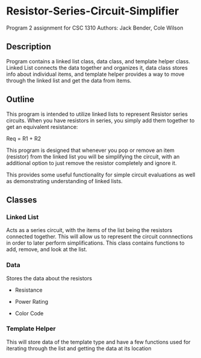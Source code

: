 # Resistor-Series-Circuit-Simplifier
Program 2 assignment for CSC 1310
Authors: Jack Bender, Cole Wilson 

## Description
Program contains a linked list class, data class, and template helper class. Linked List connects the data together and organizes it, data class stores info about individual items, 
and template helper provides a way to move through the linked list and get the data from items. 

## Outline
This program is intended to utilize linked lists to represent Resistor series circuits. When you have resistors in series, you simply add them together to get an equivalent resistance: 


  Req = R1 + R2


This program is designed that whenever you pop or remove an item (resistor) from the linked list you will be simplifying the circuit, 
with an additional option to just remove the resistor completely and ignore it. 


This provides some useful functionality for simple circuit evaluations as well as demonstrating understanding of linked lists. 

## Classes 
### Linked List
Acts as a series circuit, with the items of the list being the resistors connected together. This will allow us to represent the circuit connnections in order to 
later perform simplifications. This class contains functions to add, remove, and look at the list. 
### Data 
Stores the data about the resistors 

- Resistance

- Power Rating

- Color Code 
### Template Helper 
This will store data of the template type and have a few functions used for iterating through the list and getting the data at its location
